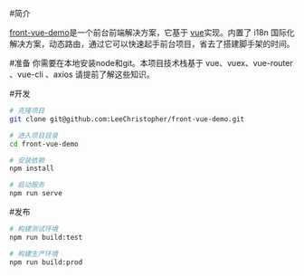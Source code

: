 #简介

[front-vue-demo]()是一个前台前端解决方案，它基于 [vue](https://github.com/vuejs/vue)实现。内置了 i18n 国际化解决方案，动态路由，通过它可以快速起手前台项目，省去了搭建脚手架的时间。

#准备
你需要在本地安装node和git。本项目技术栈基于 vue、vuex、vue-router 、vue-cli 、axios 请提前了解这些知识。   

#开发
```bash
# 克隆项目
git clone git@github.com:LeeChristopher/front-vue-demo.git

# 进入项目目录
cd front-vue-demo

# 安装依赖
npm install

# 启动服务
npm run serve
```

#发布
```bash
# 构建测试环境
npm run build:test

# 构建生产环境
npm run build:prod
```